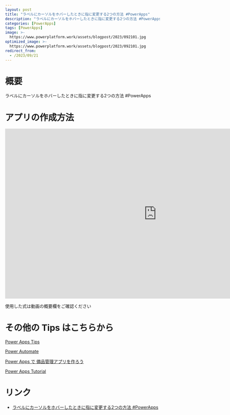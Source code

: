 ```yaml
---
layout: post
title: "ラベルにカーソルをホバーしたときに指に変更する2つの方法 #PowerApps"
description: "ラベルにカーソルをホバーしたときに指に変更する2つの方法 #PowerAppsを動画で分かりやすく解説"
categories: [PowerApps]
tags: [PowerApps]
image: >-
  https://www.powerplatform.work/assets/blogpost/2023/092101.jpg
optimized_image: >-
  https://www.powerplatform.work/assets/blogpost/2023/092101.jpg
redirect_from:
  - /2023/09/21
---
```



#  概要

ラベルにカーソルをホバーしたときに指に変更する2つの方法 #PowerApps


# アプリの作成方法

<iframe width="983" height="553" src="https://www.youtube.com/embed/R-FohKQ7iAw" title="YouTube video player" frameborder="0" allow="accelerometer; autoplay; clipboard-write; encrypted-media; gyroscope; picture-in-picture" allowfullscreen></iframe>


使用した式は動画の概要欄をご確認ください


# その他の Tips はこちらから

[Power Apps Tips](https://www.youtube.com/watch?v=VrAQf3JQ7yM&list=PLVhFi1fb3DqakSLVMn22DDcySXh9jtzi- )


[Power Automate](https://www.youtube.com/watch?v=-YnJYT0ASEM&list=PLVhFi1fb3Dqbzic6GieqnLFgD3aTj-eHA)


[Power Apps で 備品管理アプリを作ろう](https://www.youtube.com/playlist?list=PLVhFi1fb3DqZM3HKb8Hea6XEL96990Fyn)


[Power Apps Tutorial](https://www.youtube.com/playlist?list=PLVhFi1fb3DqalxpL974VvAJvV4iWoSbe_)


# リンク


- [ラベルにカーソルをホバーしたときに指に変更する2つの方法 #PowerApps](https://www.youtube.com/watch?v=R-FohKQ7iAw)

